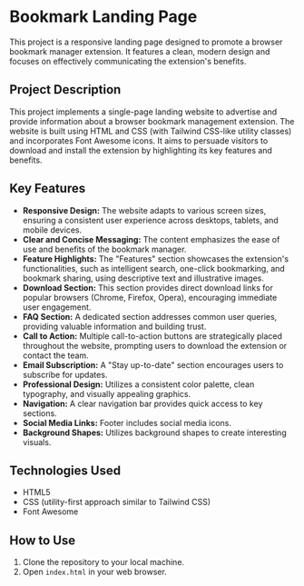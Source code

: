 
# Bookmark Landing Page

This project is a responsive landing page designed to promote a browser bookmark manager extension. It features a clean, modern design and focuses on effectively communicating the extension's benefits.

## Project Description

This project implements a single-page landing website to advertise and provide information about a browser bookmark management extension. The website is built using HTML and CSS (with Tailwind CSS-like utility classes) and incorporates Font Awesome icons. It aims to persuade visitors to download and install the extension by highlighting its key features and benefits.

## Key Features

* **Responsive Design:** The website adapts to various screen sizes, ensuring a consistent user experience across desktops, tablets, and mobile devices.
* **Clear and Concise Messaging:** The content emphasizes the ease of use and benefits of the bookmark manager.
* **Feature Highlights:** The "Features" section showcases the extension's functionalities, such as intelligent search, one-click bookmarking, and bookmark sharing, using descriptive text and illustrative images.
* **Download Section:** This section provides direct download links for popular browsers (Chrome, Firefox, Opera), encouraging immediate user engagement.
* **FAQ Section:** A dedicated section addresses common user queries, providing valuable information and building trust.
* **Call to Action:** Multiple call-to-action buttons are strategically placed throughout the website, prompting users to download the extension or contact the team.
* **Email Subscription:** A "Stay up-to-date" section encourages users to subscribe for updates.
* **Professional Design:** Utilizes a consistent color palette, clean typography, and visually appealing graphics.
* **Navigation:** A clear navigation bar provides quick access to key sections.
* **Social Media Links:** Footer includes social media icons.
* **Background Shapes:** Utilizes background shapes to create interesting visuals.

## Technologies Used

* HTML5
* CSS (utility-first approach similar to Tailwind CSS)
* Font Awesome



## How to Use

1.  Clone the repository to your local machine.
2.  Open `index.html` in your web browser.